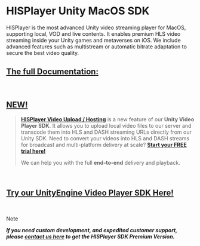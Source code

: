 # HISPlayer Unity MacOS SDK

HISPlayer is the most advanced Unity video streaming player for MacOS, supporting local, VOD and live contents. It enables premium HLS video streaming inside your Unity games and metaverses on iOS. We include advanced features such as multistream or automatic bitrate adaptation to secure the best video quality.


## [The full Documentation:](https://hisplayer.github.io/UnityMacOS-SDK)

<br>

##  [NEW!](https://hisplayer.github.io/UnityVideoUpload/#/README)
> **[HISPlayer Video Upload / Hosting](https://hisplayer.github.io/UnityVideoUpload/#/README)** is a new feature of our **Unity Video Player SDK**. It allows you to upload local video files to our server and transcode them into HLS and DASH streaming URLs directly from our Unity SDK. Need to convert your videos into HLS and DASH streams for broadcast and multi-platform delivery at scale? **[Start your FREE trial here!](https://dashboard.hisplayer.com/signup)**
> 
> We can help you with the full **end-to-end** delivery and playback.

<br>

## [Try our UnityEngine Video Player SDK Here!](https://github.com/HISPlayer/Unity_Video_Player/releases/tag/v3.4.1)

<br>

> [!NOTE]
> ***If you need custom development, and expedited customer support, please [contact us here](https://hisplayer.com/contact-hisplayer-unity-sdk-premium/) to get the HISPlayer SDK Premium Version.***
